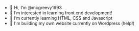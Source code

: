 - 👋 Hi, I’m @mcgreevy1993
- 👀 I’m interested in learning front end development!
- 🌱 I’m currently learning HTML, CSS and Javascript
- 💞️ I'm building my own website currently on Wordpress (help!)


<!---
mcgreevy1993/mcgreevy1993 is a ✨ special ✨ repository because its `README.md` (this file) appears on your GitHub profile.
You can click the Preview link to take a look at your changes.
--->
